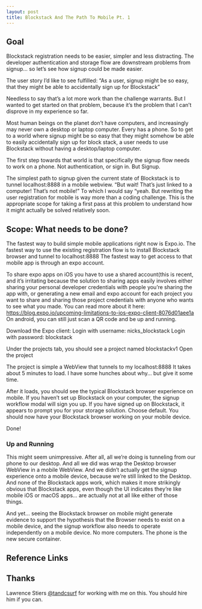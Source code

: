 ```yaml
---
layout: post
title: Blockstack And The Path To Mobile Pt. 1
---
```


## Goal

Blockstack registration needs to be easier, simpler and less distracting. The developer authentication and storage flow are downstream problems from signup… so let’s see how signup could be made easier.

The user story I’d like to see fulfilled:
“As a user, signup might be so easy, that they might be able to accidentally sign up for Blockstack”

Needless to say that’s a lot more work than the challenge warrants. 
But I wanted to get started on that problem, because it’s the problem that I can’t disprove in my experience so far.

Most human beings on the planet don’t have computers, and increasingly may never own a desktop or laptop computer. 
Every has a phone.
So to get to a world where signup might be so easy that they might somehow be able to easily accidentally sign up for block stack, a user needs to use Blockstack without having a desktop/laptop computer.

The first step towards that world is that specifically the signup flow needs to work on a phone. Not authentication, or sign in. But Signup.

The simplest path to signup given the current state of Blockstack is to tunnel localhost:8888 in a mobile webview. “But wait! That’s just linked to a computer! That’s not mobile!” To which I would say “yeah. But rewriting the user registration for mobile is way more than a coding challenge. This is the appropriate scope for taking a first pass at this problem to understand how it might actually be solved relatively soon.


## Scope: What needs to be done?

The fastest way to build simple mobile applications right now is Expo.io.
The fastest way to use the existing registration flow is to install Blockstack browser and tunnel to localhost:8888
The fastest way to get access to that mobile app is through an expo account.

To share expo apps on iOS you have to use a shared account(this is recent, and it’s irritating because the solution to sharing apps easily involves either sharing your personal developer credentials with people you’re sharing the app with, or generating a new email and expo account for each project you want to share and sharing those project credentials with anyone who wants to see what you made. You can read more about it here: https://blog.expo.io/upcoming-limitations-to-ios-expo-client-8076d01aee1a
On android, you can still just scan a QR code and be up and running.

Download the Expo client:
Login with username: nicks_blockstack
Login with password: blockstack

Under the projects tab, you should see a project named blockstackv1
Open the project

The project is simple a WebView that tunnels to my localhost:8888
It takes about 5 minutes to load. I have some hunches about why… but give it some time.

After it loads, you should see the typical Blockstack browser experience on mobile.
If you haven’t set up Blockstack on your computer, the signup workflow modal will sign you up.
If you have signed up on Blockstack, it appears to prompt you for your storage solution. Choose default.
You should now have your Blockstack browser working on your mobile device.

Done!


### Up and Running

This might seem unimpressive.
After all, all we’re doing is tunneling from our phone to our desktop.
And all we did was wrap the Desktop browser WebView in a mobile WebView.
And we didn’t actually get the signup experience onto a mobile device, because we’re still linked to the Desktop.
And none of the Blockstack apps work, which makes it more strikingly obvious that Blockstack apps, even though the UI indicates they’re like mobile iOS or macOS apps… are actually not at all like either of those things.

And yet… seeing the Blockstack browser on mobile might generate evidence to support the hypothesis that the Browser needs to exist on a mobile device, and the signup workflow also needs to operate independently on a mobile device. No more computers. The phone is the new secure container.


## Reference Links


## **Thanks** 
Lawrence Stiers [@tandcsurf](https://github.com/tandcsurf) for working with me on this. You should hire him if you can.


